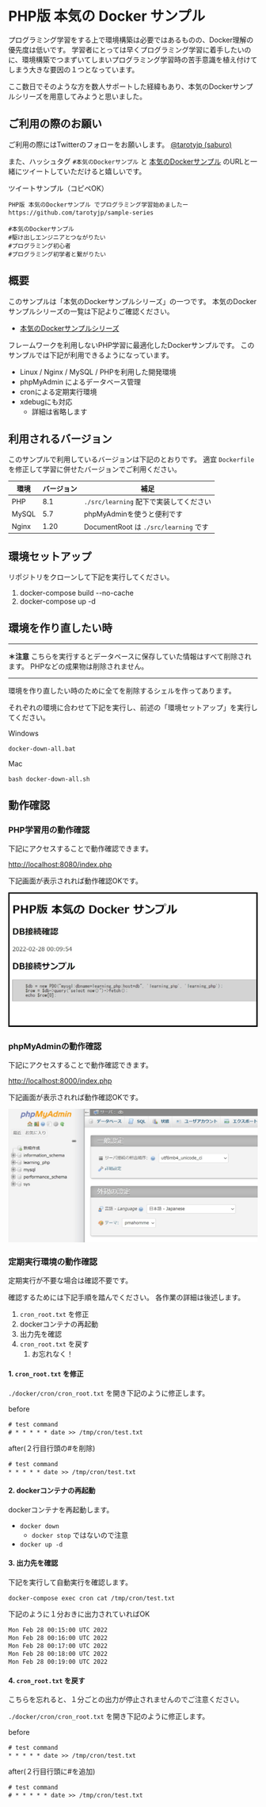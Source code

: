# PHP版 本気の Docker サンプル

プログラミング学習をする上で環境構築は必要ではあるものの、Docker理解の優先度は低いです。
学習者にとっては早くプログラミング学習に着手したいのに、環境構築でつまずいてしまいプログラミング学習時の苦手意識を植え付けてしまう大きな要因の１つとなっています。

ここ数日でそのような方を数人サポートした経緯もあり、本気のDockerサンプルシリーズを用意してみようと思いました。

## ご利用の際のお願い

ご利用の際にはTwitterのフォローをお願いします。
[@tarotyjp (saburo)](https://twitter.com/tarotyjp)

また、ハッシュタグ `#本気のDockerサンプル` と [本気のDockerサンプル](https://github.com/tarotyjp/sample-series) のURLと一緒にツイートしていただけると嬉しいです。

ツイートサンプル（コピペOK）

```text
PHP版 本気のDockerサンプル でプログラミング学習始めましたー
https://github.com/tarotyjp/sample-series

#本気のDockerサンプル
#駆け出しエンジニアとつながりたい
#プログラミング初心者
#プログラミング初学者と繋がりたい
```

## 概要

このサンプルは「本気のDockerサンプルシリーズ」の一つです。
本気のDockerサンプルシリーズの一覧は下記よりご確認ください。

- [本気のDockerサンプルシリーズ](https://github.com/tarotyjp/sample-series)

フレームワークを利用しないPHP学習に最適化したDockerサンプルです。
このサンプルでは下記が利用できるようになっています。

- Linux / Nginx / MySQL / PHPを利用した開発環境
- phpMyAdmin によるデータベース管理
- cronによる定期実行環境
- xdebugにも対応
    - 詳細は省略します

## 利用されるバージョン

このサンプルで利用しているバージョンは下記のとおりです。
適宜 `Dockerfile` を修正して学習に併せたバージョンでご利用ください。

| 環境    | バージョン | 補足                                 |
|-------|-------|------------------------------------|
| PHP   | 8.1   | `./src/learning` 配下で実装してください       |
| MySQL | 5.7   | phpMyAdminを使うと便利です                 |
| Nginx | 1.20  | DocumentRoot は `./src/learning` です |

## 環境セットアップ

リポジトリをクローンして下記を実行してください。

1. docker-compose build --no-cache
2. docker-compose up -d

## 環境を作り直したい時

---

**＊注意**
こちらを実行するとデータベースに保存していた情報はすべて削除されます。
PHPなどの成果物は削除されません。

---

環境を作り直したい時のために全てを削除するシェルを作ってあります。

それぞれの環境に合わせて下記を実行し、前述の「環境セットアップ」を実行してください。

Windows

```
docker-down-all.bat
```

Mac

```
bash docker-down-all.sh
```

## 動作確認

### PHP学習用の動作確認

下記にアクセスすることで動作確認できます。

[http://localhost:8080/index.php](http://localhost:8080/index.php)

下記画面が表示されれば動作確認OKです。

![PHP動作確認](./images/confirm_php.jpg)

### phpMyAdminの動作確認

下記にアクセスすることで動作確認できます。

[http://localhost:8000/index.php](http://localhost:8000/index.php)

下記画面が表示されれば動作確認OKです。

![PHP動作確認](./images/confirm_phpmyadmin.jpg)

### 定期実行環境の動作確認

定期実行が不要な場合は確認不要です。

確認するためには下記手順を踏んでください。
各作業の詳細は後述します。

1. `cron_root.txt` を修正
2. dockerコンテナの再起動
3. 出力先を確認
4. `cron_root.txt` を戻す
    1. お忘れなく！

#### 1. `cron_root.txt` を修正

`./docker/cron/cron_root.txt` を開き下記のように修正します。

before

```text
# test command
# * * * * * date >> /tmp/cron/test.txt
```

after(２行目行頭の#を削除)

```text
# test command
* * * * * date >> /tmp/cron/test.txt
```

#### 2. dockerコンテナの再起動

dockerコンテナを再起動します。

- `docker down`
    - `docker stop` ではないので注意
- `docker up -d`

#### 3. 出力先を確認

下記を実行して自動実行を確認します。

```shell
docker-compose exec cron cat /tmp/cron/test.txt
```

下記のように１分おきに出力されていればOK

```text
Mon Feb 28 00:15:00 UTC 2022
Mon Feb 28 00:16:00 UTC 2022
Mon Feb 28 00:17:00 UTC 2022
Mon Feb 28 00:18:00 UTC 2022
Mon Feb 28 00:19:00 UTC 2022
```

#### 4. `cron_root.txt` を戻す

こちらを忘れると、１分ごとの出力が停止されませんのでご注意ください。

`./docker/cron/cron_root.txt` を開き下記のように修正します。

before

```text
# test command
* * * * * date >> /tmp/cron/test.txt
```

after(２行目行頭に#を追加)

```text
# test command
# * * * * * date >> /tmp/cron/test.txt
```
